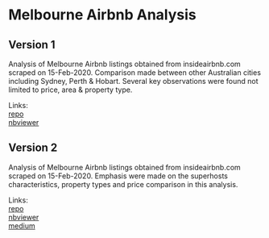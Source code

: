 # Melbourne Airbnb Analysis 

## Version 1

Analysis of Melbourne Airbnb listings obtained from insideairbnb.com scraped on 15-Feb-2020. Comparison made between other Australian cities including Sydney, Perth & Hobart. Several key observations were found not limited to price, area & property type.

Links:\
[repo](https://github.com/mxcodeyard/melbourne_airbnb/tree/master/v1)\
[nbviewer](https://nbviewer.jupyter.org/github/mxcodeyard/melbourne_airbnb/blob/master/v1/melbourne_airbnb.ipynb)

## Version 2

Analysis of Melbourne Airbnb listings obtained from insideairbnb.com scraped on 15-Feb-2020. Emphasis were made on the superhosts characteristics, property types and price comparison in this analysis.

Links:\
[repo](https://github.com/mxcodeyard/melbourne_airbnb/tree/master/v2)\
[nbviewer](https://nbviewer.jupyter.org/github/mxcodeyard/melbourne_airbnb/blob/master/v2/melbourne_airbnb_v2.ipynb)\
[medium](https://medium.com/@mtang1/melbourne-airbnb-analysis-8fddc1c020ef)
